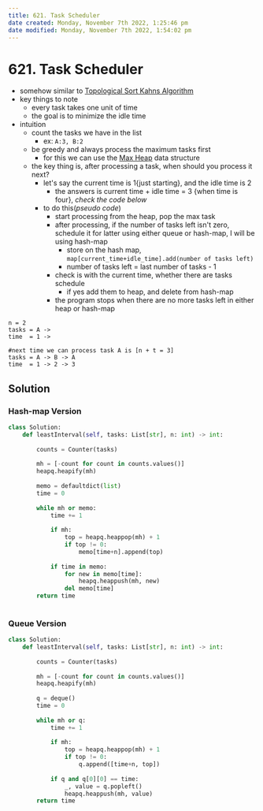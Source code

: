 ```yaml
---
title: 621. Task Scheduler
date created: Monday, November 7th 2022, 1:25:46 pm
date modified: Monday, November 7th 2022, 1:54:02 pm
---
```


# 621. Task Scheduler

- somehow similar to [Topological Sort Kahns Algorithm](Topological%20Sort%20Kahns%20Algorithm.md)
- key things to note
	- every task takes one unit of time
	- the goal is to minimize the idle time
- intuition
	- count the tasks we have in the list
		- ex: `A:3, B:2`
	- be greedy and always process the maximum tasks first
		- for this we can use the [Max Heap](Stack%20&%20Queue.md) data structure
	- the key thing is, after processing a task, when should you process it next?
		- let's say the current time is 1{just starting}, and the idle time is 2
			- the answers is current time + idle time = 3 {when time is four}, *check the code below*
		- to do this(*pseudo code*)
			- start processing from the heap, pop the max task
			- after processing, if the number of tasks left isn't zero, schedule it for latter using either queue or hash-map, I will be using hash-map
				- store on the hash map, `map[current_time+idle_time].add(number of tasks left)`
				- number of tasks left = last number of tasks - 1
			- check is with the current time, whether there are tasks schedule
				- if yes add them to heap, and delete from hash-map
			- the program stops when there are no more tasks left in either heap or hash-map

```
n = 2
tasks = A -> 
time  = 1 ->

#next time we can process task A is [n + t = 3]
tasks = A -> B -> A
time  = 1 -> 2 -> 3
```

## Solution

### Hash-map Version

```python
class Solution:
    def leastInterval(self, tasks: List[str], n: int) -> int:
        
        counts = Counter(tasks)
        
        mh = [-count for count in counts.values()]
        heapq.heapify(mh)
        
        memo = defaultdict(list)
        time = 0
        
        while mh or memo:
            time += 1
            
            if mh:
                top = heapq.heappop(mh) + 1
                if top != 0:
                    memo[time+n].append(top)
             
            if time in memo:
                for new in memo[time]:
                    heapq.heappush(mh, new)
                del memo[time]
        return time
            
```

### Queue Version

```python
class Solution:
    def leastInterval(self, tasks: List[str], n: int) -> int:
        
        counts = Counter(tasks)
        
        mh = [-count for count in counts.values()]
        heapq.heapify(mh)
        
        q = deque()
        time = 0
        
        while mh or q:
            time += 1
            
            if mh:
                top = heapq.heappop(mh) + 1
                if top != 0:
                    q.append([time+n, top])
                    
            if q and q[0][0] == time:
                _, value = q.popleft()
                heapq.heappush(mh, value)
        return time
            
```
